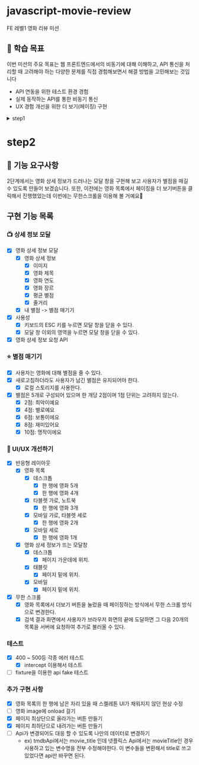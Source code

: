 # javascript-movie-review

FE 레벨1 영화 리뷰 미션

## 📍 학습 목표

이번 미션의 주요 목표는 웹 프론트엔드에서의 비동기에 대해 이해하고,
API 통신을 처리할 때 고려해야 하는 다양한 문제를 직접 경험해보면서 해결 방법을 고민해보는 것입니다

- API 연동을 위한 테스트 환경 경험
- 실제 동작하는 API를 통한 비동기 통신
- UX 경험 개선을 위한 더 보기(페이징) 구현

<details>
<summary> step1 </summary>

### 1. 🎬 영화 목록 조회 (인기순)

- [x] 영화 목록의 1페이지를 불러오며 더보기 버튼을 누르면 그 다음의 영화 목록을 불러 올 수 있다.
  - [x] 단, 페이지 끝에 도달한 경우에는 더보기 버튼을 화면에 출력하지 않는다.
  - [x] 인기순은 TMDB에서 제공하는 API의 속성 이름을 나타내는 것이므로 별도로 받은 데이터를 정렬하지 않습니다.
  - [x] 영화는 한 번의 요청당 20개씩 영화 목록을 보여준다.
- [x] 영화 목록 아이템에 대한 Skeleton UI를 구현한다.
  - Skeleton UI는 템플릿으로 제공되는 파일 이외로 자유롭게 구현할 수 있다.

### 2. 🔎 검색

- [x] 영화 검색 API를 이용하여 내가 보고 싶은 영화를 검색할 수 있다.
  - [x] 엔터키를 눌러 검색할 수 있다
  - [x] 검색 버튼을 클릭하여 검색할 수 있다
- [x] 영화 목록 조회와 같이 검색한 결과에 한해 정보를 보여주는 화면의 요구사항은 동일하다

### 3. ⚠️ 오류

- [x] 오류가 발생하는 경우에는 사용자를 위한 오류 메시지를 띄워 준다.
  - 어떤 오류를 대응해야 하고, 어떤 UI로 보여줄 것인지는 자율적으로 결정한다.

## 📁 폴더구조

📦cypress
┣ 📂e2e
┃ ┣ 📜popularMovie.cy.ts : 인기 있는 영화 테스트
┃ ┗ 📜searchMovie.cy.ts : 영화 검색 테스트
📦src
┣ 📂apis
┃ ┣ 📜getPopularMovies.ts : 인기 있는 영화 api
┃ ┗ 📜getSearchedMovies.ts : 영화 검색 api
┣ 📂components
┃ ┣ 📂movie
┃ ┃ ┣ 📜movieContainer.ts : 영화 관련 타이틀, 영화 리스트를 담은 컴포넌트
┃ ┃ ┣ 📜movieItem.ts : 영화 1개
┃ ┃ ┣ 📜movieList.ts : 영화 리스트
┃ ┃ ┗ 📜types.ts : 영화 관련 타입
┃ ┣ 📂skeleton
┃ ┃ ┣ 📜skeletonContainer.ts : 스켈레톤
┃ ┃ ┗ 📜skeletonTitleContainer.ts : 스켈레톤 타이틀
┃ ┣ 📂utils
┃ ┃ ┣ 📜createElementWithAttributes.ts : DOM 요소를 생성하기 위한 유틸 함수
┃ ┃ ┗ 📜selectors.ts : DOM 요소 select 하기 위한 유틸 함수
┃ ┗ 📜backgroundContainer.ts : 헤더에 포함될 인기 있는 영화 사진, 정보
┣ 📂styles
┃ ┣ 📜colors.css
┃ ┣ 📜index.css
┃ ┣ 📜main.css
┃ ┣ 📜modal.css
┃ ┣ 📜reset.css
┃ ┣ 📜searchBar.css
┃ ┣ 📜skeleton.css
┃ ┣ 📜tab.css
┃ ┗ 📜thumbnail.css
┗ 📜main.ts : 진입점

</details>

# step2

## 🎯 기능 요구사항

2단계에서는 영화 상세 정보가 드러나는 모달 창을 구현해 보고 사용자가 별점을 매길 수 있도록 만들어 보겠습니다. 또한, 이전에는 영화 목록에서 페이징을 더 보기버튼을 클릭해서 진행했었는데 이번에는 무한스크롤을 이용해 볼 거예요🤗

## 구현 기능 목록

### 📺 상세 정보 모달

- [x] 영화 상세 정보 모달
  - [x] 영화 상세 정보
    - [x] 이미지
    - [x] 영화 제목
    - [x] 영화 연도
    - [x] 영화 장르
    - [x] 평균 별점
    - [x] 줄거리
  - [x] 내 별점 -> 별점 매기기
- [x] 사용성
  - [x] 키보드의 ESC 키를 누르면 모달 창을 닫을 수 있다.
  - [x] 모달 창 이외의 영역을 누르면 모달 창을 닫을 수 있다.
- [x] 영화 상세 정보 요청 API

### ⭐️ 별점 매기기

- [x] 사용자는 영화에 대해 별점을 줄 수 있다.
- [x] 새로고침하더라도 사용자가 남긴 별점은 유지되어야 한다.
  - [x] 로컬 스토리지를 사용한다.
- [x] 별점은 5개로 구성되어 있으며 한 개당 2점이며 1점 단위는 고려하지 않는다.
  - [x] 2점: 최악이예요
  - [x] 4점: 별로예요
  - [x] 6점: 보통이에요
  - [x] 8점: 재미있어요
  - [x] 10점: 명작이에요

### 📐 UI/UX 개선하기

- [x] 반응형 레이아웃
  - [x] 영화 목록
    - [x] 데스크톱
      - [x] 한 행에 영화 5개
      - [x] 한 행에 영화 4개
    - [x] 타블렛 가로, 노트북
      - [x] 한 행에 영화 3개
    - [x] 모바일 가로, 타블렛 세로
      - [x] 한 행에 영화 2개
    - [x] 모바일 세로
      - [x] 한 행에 영화 1개
  - [x] 영화 상세 정보가 뜨는 모달창
    - [x] 데스크톱
      - [x] 페이지 가운데에 위치.
    - [x] 태블릿
      - [x] 페이지 밑에 위치.
    - [x] 모바일
      - [x] 페이지 밑에 위치.
- [x] 무한 스크롤
  - [x] 영화 목록에서 더보기 버튼을 눌렀을 때 페이징하는 방식에서 무한 스크롤 방식으로 변경한다.
  - [x] 검색 결과 화면에서 사용자가 브라우저 화면의 끝에 도달하면 그 다음 20개의 목록을 서버에 요청하여 추가로 불러올 수 있다.

### 테스트

- [x] 400 ~ 500등 각종 에러 테스트
  - [x] intercept 이용해서 테스트
- [ ] fixture을 이용한 api fake 테스트

### 추가 구현 사항

- [x] 영화 목록의 한 행에 남은 자리 있을 때 스켈레톤 UI가 채워지지 않던 현상 수정
- [ ] 영화 image에 onload 걸기
- [x] 페이지 최상단으로 올라가는 버튼 만들기
- [x] 페이지 최하단으로 내려가는 버튼 만들기
- [ ] Api가 변경되어도 대응 할 수 있도록 나만의 데이터로 변경하기
  - ex) tmdbApi에서는 movie_title 인데 넷플릭스 Api에서는 movieTitle인 경우 사용하고 있는 변수명을 전부 수정해야한다. 이 변수들을 변환해서 title로 쓰고 있었다면 api만 바꾸면 된다.
